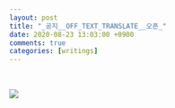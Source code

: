 ```yaml
---
layout: post
title: "_공지__OFF_TEXT_TRANSLATE__오픈_"
date: 2020-08-23 13:03:00 +0900
comments: true 
categories: [writings] 
---
```

 


![](https://blogfiles.pstatic.net/MjAyMDA4MjNfMjA5/MDAxNTk4MTU1MzU2ODA5.uIuJcxmDFO1Gy0fFxEaCy7NnndSUulR456--BdlLVEYg.8mNXZR4FjcQQm2Adjl4Z_GuCchOI7gc8LZ0kpGhFW1og.PNG.hotleve/Untitled-1.png?type=w1) 
